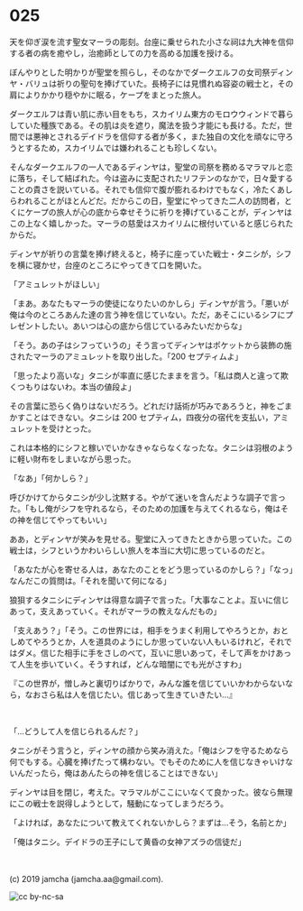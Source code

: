 

# 025

天を仰ぎ涙を流す聖女マーラの彫刻。台座に乗せられた小さな祠は九大神を信仰する者の病を癒やし，治癒師としての力を高める加護を授ける。

ぼんやりとした明かりが聖堂を照らし，そのなかでダークエルフの女司祭ディンヤ・バリュは祈りの聖句を捧げていた。長椅子には見慣れぬ容姿の戦士と，その肩によりかかり穏やかに眠る，ケープをまとった旅人。

ダークエルフは青い肌に赤い目をもち，スカイリム東方のモロウウィンドで暮らしていた種族である。その肌は炎を遮り，魔法を扱う才能にも長ける。ただ，世間では悪神とされるデイドラを信仰する者が多く，また独自の文化を頑なに守ろうとするため，スカイリムでは嫌われることも珍しくない。

そんなダークエルフの一人であるディンヤは，聖堂の司祭を務めるマラマルと恋に落ち，そして結ばれた。今は盗みに支配されたリフテンのなかで，日々愛することの貴さを説いている。それでも信仰で腹が膨れるわけでもなく，冷たくあしらわれることがほとんどだ。だからこの日，聖堂にやってきた二人の訪問者，とくにケープの旅人が心の底から幸せそうに祈りを捧げていることが，ディンヤはこの上なく嬉しかった。マーラの慈愛はスカイリムに根付いていると感じられたからだ。

ディンヤが祈りの言葉を捧げ終えると，椅子に座っていた戦士・タニシが，シフを横に寝かせ，台座のところにやってきて口を開いた。

「アミュレットがほしい」

「まあ。あなたもマーラの使徒になりたいのかしら」ディンヤが言う。「悪いが俺は今のところあんた達の言う神を信じていない。ただ，あそこにいるシフにプレゼントしたい。あいつは心の底から信じているみたいだからな」

「そう。あの子はシフっていうの」そう言ってディンヤはポケットから装飾の施されたマーラのアミュレットを取り出した。「200 セプティムよ」

「思ったより高いな」タニシが率直に感じたままを言う。「私は商人と違って欺くつもりはないわ。本当の値段よ」

その言葉に恐らく偽りはないだろう。どれだけ話術が巧みであろうと，神をごまかすことはできない。タニシは 200 セプティム，四夜分の宿代を支払い，アミュレットを受けとった。

これは本格的にシフと稼いでいかなきゃならなくなったな。タニシは羽根のように軽い財布をしまいながら思った。

「なあ」「何かしら？」

呼びかけてからタニシが少し沈黙する。やがて迷いを含んだような調子で言った。「もし俺がシフを守れるなら，そのための加護を与えてくれるなら，俺はその神を信じてやってもいい」

ああ，とディンヤが笑みを見せる。聖堂に入ってきたときから思っていた。この戦士は，シフというかわいらしい旅人を本当に大切に思っているのだと。

「あなたが心を寄せる人は，あなたのことをどう思っているのかしら？」「なっ」なんだこの質問は。「それを聞いて何になる」

狼狽するタニシにディンヤは得意な調子で言った。「大事なことよ。互いに信じあって，支えあっていく。それがマーラの教えなんだもの」

「支えあう？」「そう。この世界には，相手をうまく利用してやろうとか，おとしめてやろうとか，人を道具のようにしか思っていない人もいるけれど，それではダメ。信じた相手に手をさしのべて，互いに思いあって，そして声をかけあって人生を歩いていく。そうすれば，どんな暗闇にでも光がさすわ」

『この世界が，憎しみと裏切りばかりで，みんな誰を信じていいかわからないなら，なおさら私は人を信じたい。信じあって生きていきたい…』

<br>

「…どうして人を信じられるんだ？」

タニシがそう言うと，ディンヤの顔から笑み消えた。「俺はシフを守るためなら何でもする。心臓を捧げたって構わない。でもそのために人を信じなきゃいけないんだったら，俺はあんたらの神を信じることはできない」

ディンヤは目を閉じ，考えた。マラマルがここにいなくて良かった。彼なら無理にこの戦士を説得しようとして，騒動になってしまうだろう。

「よければ，あなたについて教えてくれないかしら？まずは…そう，名前とか」

「俺はタニシ。デイドラの王子にして黄昏の女神アズラの信徒だ」

<br>
<br>
(c) 2019 jamcha (jamcha.aa@gmail.com).

![cc by-nc-sa](https://i.creativecommons.org/l/by-nc-sa/4.0/88x31.png)

